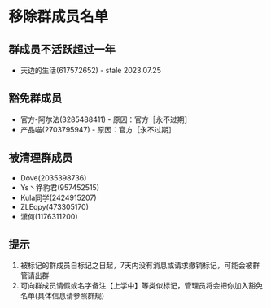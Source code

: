 # 移除群成员名单
<a name="yCChW"></a>
## 群成员不活跃超过一年

- 天边的生活(617572652) - stale 2023.07.25
<a name="F9RQb"></a>
## 豁免群成员

- 官方-阿尔法(3285488411) - 原因：官方［永不过期］
- 产品喵(2703795947) - 原因：官方［永不过期］
<a name="x9Sri"></a>
## 被清理群成员

-  Dove(2035398736)
- Ys丶狰豹君(957452515)
- Kula同学(2424915207)
- ZLEqpy(473305170)
- 潇何(1176311200)
<a name="bUIsR"></a>
## 提示
1. 被标记的群成员自标记之日起，7天内没有消息或请求撤销标记，可能会被群管请出群
2. 可向群成员请假或名字备注【上学中】等类似标记，管理员将会把你加入豁免名单(具体信息请参照群规)
